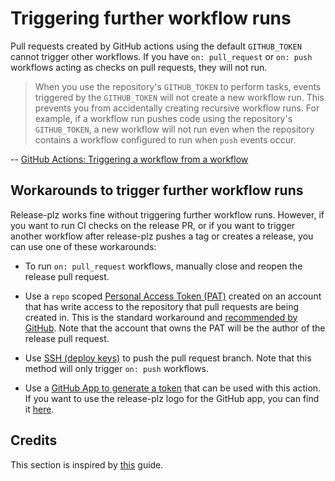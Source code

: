 # Triggering further workflow runs

Pull requests created by GitHub actions using the default `GITHUB_TOKEN` cannot
trigger other workflows.
If you have `on: pull_request` or `on: push` workflows acting as checks on pull
requests, they will not run.

> When you use the repository's `GITHUB_TOKEN` to perform tasks, events triggered
by the `GITHUB_TOKEN` will not create a new workflow run.
This prevents you from accidentally creating recursive workflow runs.
For example, if a workflow run pushes code using the repository's `GITHUB_TOKEN`,
a new workflow will not run even when the repository contains a workflow
configured to run when `push` events occur.

-- [GitHub Actions: Triggering a workflow from a workflow](https://docs.github.com/en/actions/using-workflows/triggering-a-workflow#triggering-a-workflow-from-a-workflow)

## Workarounds to trigger further workflow runs

Release-plz works fine without triggering further workflow runs.
However, if you want to run CI checks on the release PR,
or if you want to trigger another workflow after release-plz pushes
a tag or creates a release, you can use one of these workarounds:

- To run `on: pull_request` workflows, manually close and reopen the release pull request.

- Use a `repo` scoped
  [Personal Access Token (PAT)](https://docs.github.com/en/github/authenticating-to-github/creating-a-personal-access-token)
  created on an account that has write access to the repository that pull requests are being
  created in. This is the standard workaround and
  [recommended by GitHub](https://docs.github.com/en/actions/using-workflows/triggering-a-workflow#triggering-a-workflow-from-a-workflow).
  Note that the account that owns the PAT will be the author of the release pull request.

- Use [SSH (deploy keys)](#push-using-ssh-deploy-keys) to push the pull request branch.
  Note that this method will only trigger `on: push` workflows.

- Use a
  [GitHub App to generate a token](https://github.com/peter-evans/create-pull-request/blob/main/docs/concepts-guidelines.md#authenticating-with-github-app-generated-tokens)
  that can be used with this action.
  If you want to use the release-plz logo for the GitHub app, you can find it [here](../assets/robot_head.jpeg).

## Credits

This section is inspired by
[this](https://github.com/peter-evans/create-pull-request/blob/main/docs/concepts-guidelines.md#triggering-further-workflow-runs)
guide.
